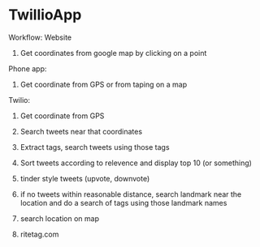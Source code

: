 # TwillioApp

Workflow:
Website
1. Get coordinates from google map by clicking on a point

Phone app: 
1. Get coordinate from GPS or from taping on a map

Twilio:
1. Get coordinate from GPS

2. Search tweets near that coordinates
3. Extract tags, search tweets using those tags
4. Sort tweets according to relevence and display top 10 (or something)


5. tinder style tweets (upvote, downvote)
6. if no tweets within reasonable distance, search landmark near the location and do a search of tags using those landmark names
7. search location on map
8. ritetag.com
